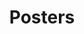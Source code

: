 ---
layout: project
title: Posters
permalink: /posters
year: 2018–2019
link:
  url: 
  type: 
  id: posters
thumbnail:
  - aiv.jpeg
images: 
  - aiv.jpeg
  - 160.jpeg
description:
---